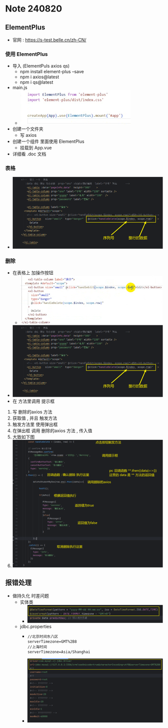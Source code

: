 # Note 240820

## ElementPlus

- 官网 : https://s-test.belle.cn/zh-CN/

### 使用 ElementPlus

- 导入 (ElementPuls axios qs)
    - npm install element-plus –save
    - npm i axios@latest
    - npm i qs@latest
- main.js
    - ![img_2.png](img_2.png)
- 创建一个文件夹
    - 写 axios
- 创建一个组件 里面使用 ElementPlus
    - 挂载到 App.vue
- 详细看 .doc 文档

### 表格

- ![img_3.png](img_3.png)

### 删除

- 在表格上 加操作按钮
    - ![img_4.png](img_4.png)
- ![img_3.png](img_3.png)
- 在 方法里调用 提示框
1. 写 删除的axios 方法
2. 获取值 , 并且 触发方法 
3. 触发方法里 使用弹出框
4. 在弹出框 调用 删除的axios 方法 , 传入值 
5. 大致如下图
6. ![img_5.png](img_5.png)

## 报错处理

- 做持久化 时差问题
    - 实体类
        - ![img.png](img.png)
    - jdbc.properties
        - ``````
          //北京时间东八区
          serverTimezone=GMT%2B8
          //上海时间
          serverTimezone=Asia/Shanghai

        - ![img_1.png](img_1.png)